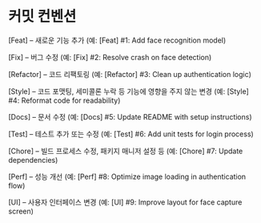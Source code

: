 #  커밋 컨벤션

[Feat] – 새로운 기능 추가 
(예: [Feat] #1: Add face recognition model)

[Fix] – 버그 수정 
(예: [Fix] #2: Resolve crash on face detection)

[Refactor] – 코드 리팩토링 
(예: [Refactor] #3: Clean up authentication logic)

[Style] – 코드 포맷팅, 세미콜론 누락 등 기능에 영향을 주지 않는 변경 
(예: [Style] #4: Reformat code for readability)

[Docs] – 문서 수정 
(예: [Docs] #5: Update README with setup instructions)

[Test] – 테스트 추가 또는 수정 
(예: [Test] #6: Add unit tests for login process)

[Chore] – 빌드 프로세스 수정, 패키지 매니저 설정 등 
(예: [Chore] #7: Update dependencies)

[Perf] – 성능 개선 
(예: [Perf] #8: Optimize image loading in authentication flow)

[UI] – 사용자 인터페이스 변경 
(예: [UI] #9: Improve layout for face capture screen)
